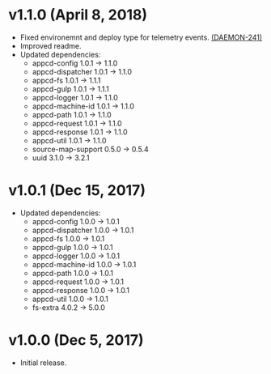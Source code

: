 # v1.1.0 (April 8, 2018)

 * Fixed environemnt and deploy type for telemetry events.
   [(DAEMON-241)](https://jira.appcelerator.org/browse/DAEMON-241)
 * Improved readme.
 * Updated dependencies:
   - appcd-config 1.0.1 -> 1.1.0
   - appcd-dispatcher 1.0.1 -> 1.1.0
   - appcd-fs 1.0.1 -> 1.1.1
   - appcd-gulp 1.0.1 -> 1.1.1
   - appcd-logger 1.0.1 -> 1.1.0
   - appcd-machine-id 1.0.1 -> 1.1.0
   - appcd-path 1.0.1 -> 1.1.0
   - appcd-request 1.0.1 -> 1.1.0
   - appcd-response 1.0.1 -> 1.1.0
   - appcd-util 1.0.1 -> 1.1.0
   - source-map-support 0.5.0 -> 0.5.4
   - uuid 3.1.0 -> 3.2.1

# v1.0.1 (Dec 15, 2017)

 * Updated dependencies:
   - appcd-config 1.0.0 -> 1.0.1
   - appcd-dispatcher 1.0.0 -> 1.0.1
   - appcd-fs 1.0.0 -> 1.0.1
   - appcd-gulp 1.0.0 -> 1.0.1
   - appcd-logger 1.0.0 -> 1.0.1
   - appcd-machine-id 1.0.0 -> 1.0.1
   - appcd-path 1.0.0 -> 1.0.1
   - appcd-request 1.0.0 -> 1.0.1
   - appcd-response 1.0.0 -> 1.0.1
   - appcd-util 1.0.0 -> 1.0.1
   - fs-extra 4.0.2 -> 5.0.0

# v1.0.0 (Dec 5, 2017)

 - Initial release.

